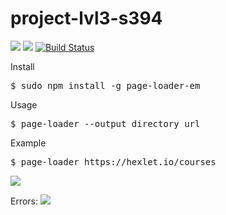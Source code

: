 # project-lvl3-s394
<a href="https://codeclimate.com/github/ElenaMikhaylova/project-lvl3-s394/maintainability"><img src="https://api.codeclimate.com/v1/badges/8a2ca79e5f56f9476191/maintainability" /></a>
<a href="https://codeclimate.com/github/ElenaMikhaylova/project-lvl3-s394/test_coverage"><img src="https://api.codeclimate.com/v1/badges/8a2ca79e5f56f9476191/test_coverage" /></a>
[![Build Status](https://travis-ci.org/ElenaMikhaylova/project-lvl3-s394.svg?branch=master)](https://travis-ci.org/ElenaMikhaylova/project-lvl3-s394)

Install
<pre>$ sudo npm install -g page-loader-em</pre>

Usage
<pre>$ page-loader --output directory url </pre>

Example
<pre>$ page-loader https://hexlet.io/courses</pre>

<a href="https://asciinema.org/a/MH1EpTRTb4BRYGPWp7azCqZ9o" target="_blank"><img src="https://asciinema.org/a/MH1EpTRTb4BRYGPWp7azCqZ9o.svg" /></a>

Errors:
<a href="https://asciinema.org/a/VHXu25bQRfGOiL4Qa23c1mUzT" target="_blank"><img src="https://asciinema.org/a/VHXu25bQRfGOiL4Qa23c1mUzT.svg" /></a>
